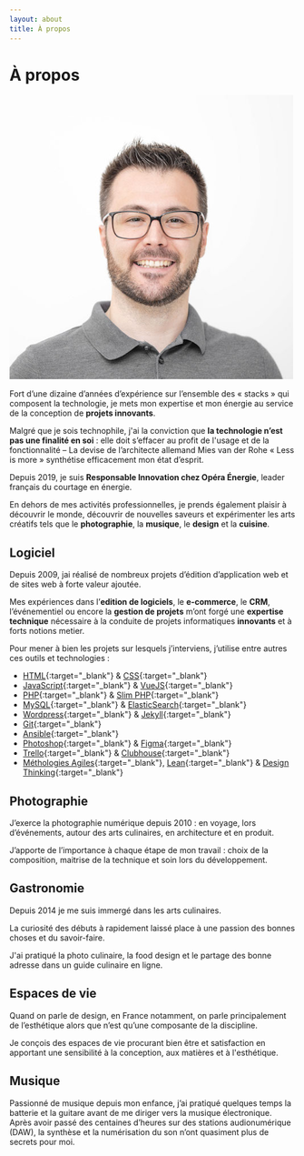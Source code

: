 ```yaml
---
layout: about
title: À propos
---
```


# À propos

![Lenny ROUANET](/assets/media/about/lenny-rouanet.jpg)

Fort d’une dizaine d’années d’expérience sur l’ensemble des « stacks » qui composent la technologie, je mets mon expertise et mon énergie au service de la conception de **projets innovants**.

Malgré que je sois technophile, j'ai la conviction que **la technologie n’est pas une finalité en soi** : elle doit s’effacer au profit de l'usage et de la fonctionnalité – La devise de l’architecte allemand Mies van der Rohe « Less is more » synthétise efficacement mon état d’esprit.

Depuis 2019, je suis **Responsable Innovation chez Opéra Énergie**, leader français du courtage en énergie.

En dehors de mes activités professionnelles, je prends également plaisir à découvrir le monde, découvrir de nouvelles saveurs et expérimenter les arts créatifs tels que le **photographie**, la **musique**, le **design** et la **cuisine**.


## Logiciel

Depuis 2009, jai réalisé de nombreux projets d’édition d’application web et de sites web à forte valeur ajoutée.

Mes expériences dans l’**edition de logiciels**, le **e-commerce**, le **CRM**, l’événementiel ou encore la **gestion de projets** m’ont forgé une **expertise technique** nécessaire à la conduite de projets informatiques **innovants** et à forts notions metier.

Pour mener à bien les projets sur lesquels j’interviens, j’utilise entre autres ces outils et technologies :



- [HTML](https://www.w3c.fr/standards/){:target="_blank"} & [CSS](https://www.w3c.fr/standards/){:target="_blank"}
- [JavaScript](https://www.w3.org/standards/webdesign/script){:target="_blank"} & [VueJS](https://vuejs.org/){:target="_blank"}
- [PHP](https://www.php.net/){:target="_blank"} & [Slim PHP](http://www.slimframework.com/){:target="_blank"}
- [MySQL](https://www.mysql.com/fr/){:target="_blank"} & [ElasticSearch](https://www.elastic.co/fr/elasticsearch/){:target="_blank"}
- [Wordpress](https://fr.wordpress.org/){:target="_blank"} & [Jekyll](https://jekyllrb.com/){:target="_blank"}
- [Git](https://git-scm.com/){:target="_blank"}
- [Ansible](https://www.ansible.com/){:target="_blank"}
- [Photoshop](https://www.adobe.com/fr/products/photoshop.html){:target="_blank"} & [Figma](https://www.figma.com/){:target="_blank"}
- [Trello](https://trello.com/){:target="_blank"} & [Clubhouse](https://clubhouse.io/){:target="_blank"}
- [Méthologies Agiles](https://fr.wikipedia.org/wiki/M%C3%A9thode_agile){:target="_blank"}, [Lean](https://fr.wikipedia.org/wiki/Lean_(production)){:target="_blank"} & [Design Thinking](https://fr.wikipedia.org/wiki/Design_thinking){:target="_blank"}


## Photographie

J’exerce la photographie numérique depuis 2010 : en voyage, lors d’événements, autour des arts culinaires, en architecture et en produit.

J’apporte de l’importance à chaque étape de mon travail : choix de la composition, maitrise de la technique et soin lors du développement.


## Gastronomie

Depuis 2014 je me suis immergé dans les arts culinaires.

La curiosité des débuts à rapidement laissé place à une passion des bonnes choses et du savoir-faire.

J'ai pratiqué la photo culinaire, la food design et le partage des bonne adresse dans un guide culinaire en ligne.



## Espaces de vie

Quand on parle de design, en France notamment, on parle principalement de l’esthétique alors que n’est qu’une composante de la discipline.

Je conçois des espaces de vie procurant bien être et satisfaction en apportant une sensibilité à la conception, aux matières et à l'esthétique.




## Musique

Passionné de musique depuis mon enfance, j’ai pratiqué quelques temps la batterie et la guitare avant de me diriger vers la musique électronique.<br>
Après avoir passé des centaines d’heures sur des stations audionumérique (DAW), la synthèse et la numérisation du son n’ont quasiment plus de secrets pour moi.


